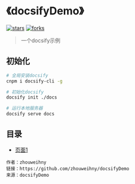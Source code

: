 # 《docsifyDemo》

[![stars](https://badgen.net/github/stars/zhouweihny/docsifyDemo?icon=github&color=4ab8a1)](https://github.com/zhouweihny/docsifyDemo) [![forks](https://badgen.net/github/forks/zhouweihny/docsifyDemo?icon=github&color=4ab8a1)](https://github.com/zhouweihny/docsifyDemo)

> 一个docsify示例

## 初始化
```bash
# 全局安装docsify
cnpm i docsify-cli -g

# 初始化docsify
docsify init ./docs

# 运行本地服务器
docsify serve docs

```


## 目录

* [页面1](/page/test.md)


```
作者：zhouweihny
链接：https://github.com/zhouweihny/docsifyDemo
来源：docsifyDemo
```
